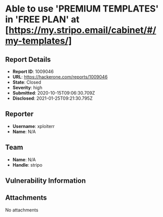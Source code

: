 # Able to use 'PREMIUM TEMPLATES' in 'FREE PLAN' at [https://my.stripo.email/cabinet/#/my-templates/]

## Report Details
- **Report ID**: 1009046
- **URL**: https://hackerone.com/reports/1009046
- **State**: Closed
- **Severity**: high
- **Submitted**: 2020-10-15T09:06:30.709Z
- **Disclosed**: 2021-01-25T09:21:30.795Z

## Reporter
- **Username**: xploiterr
- **Name**: N/A

## Team
- **Name**: N/A
- **Handle**: stripo

## Vulnerability Information


## Attachments
No attachments
